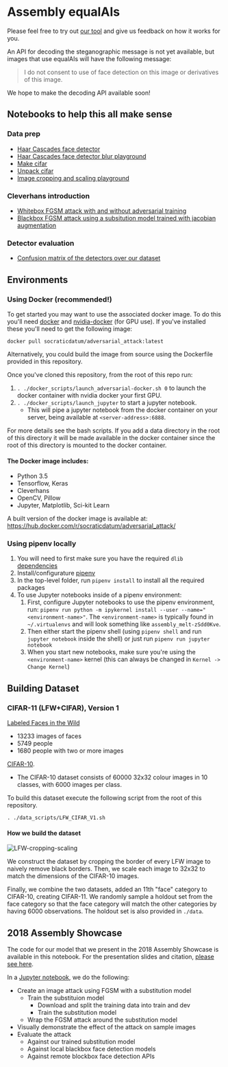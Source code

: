 # Assembly equalAIs

Please feel free to try out [our tool](http://equalais.media.mit.edu/) and give us feedback on how it works for you.

An API for decoding the steganographic message is not yet available, but images that use equalAIs will have the following message:

> I do not consent to use of face detection on this image or derivatives of this image.

We hope to make the decoding API available soon!

## Notebooks to help this all make sense

### Data prep

* [Haar Cascades face detector](https://github.com/equalais/assembly_equalais/blob/master/notebooks/sandbox/extract_faces_test.ipynb)
* [Haar Cascades face detector blur playground](https://github.com/equalais/assembly_equalais/blob/master/notebooks/sandbox/haar_cascades_blur.ipynb)
* [Make cifar](https://github.com/equalais/assembly_equalais/blob/master/notebooks/sandbox/make_cifar-11.ipynb)
* [Unpack cifar](https://github.com/equalais/assembly_equalais/blob/master/notebooks/sandbox/cifar-10_flatten.ipynb)
* [Image cropping and scaling playground](https://github.com/equalais/assembly_equalais/blob/master/notebooks/data_prep/image%20cropping%20playground.ipynb)

### Cleverhans introduction

* [Whitebox FGSM attack with and without adversarial training](https://github.com/equalais/assembly_equalais/blob/master/notebooks/cleverhans_boilerplate/mnist_whitebox_fgsm_plus_adversarial_training.ipynb)
* [Blackbox FGSM attack using a subsitution model trained with jacobian augmentation ](https://github.com/equalais/assembly_equalais/blob/master/notebooks/cleverhans_boilerplate/mnist_blackbox_substitution_fgsm.ipynb)

### Detector evaluation

* [Confusion matrix of the detectors over our dataset](https://github.com/equalais/assembly_equalais/blob/master/notebooks/evaluation/detector%20confusion%20matrix.ipynb)

## Environments

### Using Docker (recommended!)

To get started you may want to use the associated docker image. To do this you'll need [docker](https://docs.docker.com/engine/installation/linux/ubuntulinux/) and [nvidia-docker](https://github.com/NVIDIA/nvidia-docker/wiki/Why%20NVIDIA%20Docker) (for GPU use). If you've installed these you'll need to get the following image:

`docker pull socraticdatum/adversarial_attack:latest`

Alternatively, you could build the image from source using the Dockerfile provided in this repository.

Once you've cloned this repository, from the root of this repo run:
1. `. ./docker_scripts/launch_adversarial-docker.sh 0` to launch the docker container with nvidia docker your first GPU.
2. `. ./docker_scripts/launch_jupyter` to start a jupyter notebook.
    - This will pipe a jupyter notebook from the docker container on your server, being available at `<server-address>:6888`.

For more details see the bash scripts. If you add a data directory in the root of this directory it will be made available in the docker container since the root of this directory is mounted to the docker container.

#### The Docker image includes:
- Python 3.5
- Tensorflow, Keras
- Cleverhans
- OpenCV, Pillow
- Jupyter, Matplotlib, Sci-kit Learn

A built version of the docker image is available at:
https://hub.docker.com/r/socraticdatum/adversarial_attack/


### Using pipenv locally

1. You will need to first make sure you have the required `dlib` [dependencies](https://www.pyimagesearch.com/2017/03/27/how-to-install-dlib/)
1. Install/configurature [pipenv](https://docs.pipenv.org/)
1. In the top-level folder, run `pipenv install` to install all the required packages
1. To use Jupyter notebooks inside of a pipenv environment:
    1. First, configure Jupyter notebooks to use the pipenv environment, run: `pipenv run python -m ipykernel install
     --user --name="<environment-name>"`. The `<environment-name>` is typically found in `~/.virtualenvs` and will look something
like `assembly_melt-zSdd0Kve`.
    1. Then either start the pipenv shell (using `pipenv shell` and run `jupyter notebook` inside the shell) or
    just run `pipenv run jupyter notebook`
    1. When you start new notebooks, make sure you're using the `<environment-name>` kernel (this can always be
    changed in `Kernel -> Change Kernel`)

## Building Dataset

### CIFAR-11 (LFW+CIFAR), Version 1

[Labeled Faces in the Wild](http://vis-www.cs.umass.edu/lfw/)
 - 13233 images of faces
 - 5749 people
 - 1680 people with two or more images

[CIFAR-10](https://www.cs.toronto.edu/~kriz/cifar.html).
 - The CIFAR-10 dataset consists of 60000 32x32 colour images in 10 classes, with 6000 images per class.

To build this dataset execute the following script from the root of this repository.

`. ./data_scripts/LFW_CIFAR_V1.sh`

#### How we build the dataset

![LFW-cropping-scaling](https://github.com/equalais/assembly_equalais/blob/master/utils/LFW_crop_scale.jpg)

We construct the dataset by cropping the border of every LFW image to naively remove black borders. Then, we scale each image to 32x32 to match the dimensions of the CIFAR-10 images.

Finally, we combine the two datasets, added an 11th "face" category to CIFAR-10, creating CIFAR-11. We randomly sample a holdout set from the face category so that the face category will match the other categories by having 6000 observations. The holdout set is also provided in `./data`.

## 2018 Assembly Showcase

The code for our model that we present in the 2018 Assembly Showcase is available in this notebook. For the presentation slides and citation, [please see here](http://doi.org/10.5281/zenodo.4558005).

In a [Jupyter notebook](https://github.com/equalais/assembly_equalais/blob/master/notebooks/equalais_2018_assembly_showcase_train_evaluation.ipynb), we do the following:

- Create an image attack using FGSM with a substitution model
   - Train the substituion model
      - Download and split the training data into train and dev
      - Train the substitution model
   - Wrap the FGSM attack around the substitution model
- Visually demonstrate the effect of the attack on sample images
- Evaluate the attack
   - Against our trained substitution model
   - Against local blackbox face detection models
   - Against remote blockbox face detection APIs
